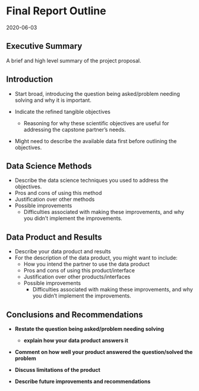 Final Report Outline
================
2020-06-03

## Executive Summary

A brief and high level summary of the project proposal.

## Introduction

  - Start broad, introducing the question being asked/problem needing
    solving and why it is important.

  - Indicate the refined tangible objectives
    
      - Reasoning for why these scientific objectives are useful for
        addressing the capstone partner’s needs.

  - Might need to describe the available data first before outlining the
    objectives.

## Data Science Methods

  - Describe the data science techniques you used to address the
    objectives.
  - Pros and cons of using this method
  - Justification over other methods
  - Possible improvements
      - Difficulties associated with making these improvements, and why
        you didn’t implement the improvements.

## Data Product and Results

  - Describe your data product and results  
  - For the description of the data product, you might want to include:
      - How you intend the partner to use the data product
      - Pros and cons of using this product/interface
      - Justification over other products/interfaces
      - Possible improvements
          - Difficulties associated with making these improvements, and
            why you didn’t implement the improvements.

## Conclusions and Recommendations

  - **Restate the question being asked/problem needing solving**
    
      - **explain how your data product answers it**

  - **Comment on how well your product answered the question/solved the
    problem**

  - **Discuss limitations of the product**

  - **Describe future improvements and recommendations**
